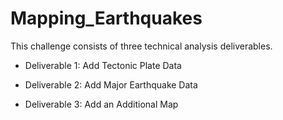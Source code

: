 # Mapping_Earthquakes

This challenge consists of three technical analysis deliverables.

- Deliverable 1: Add Tectonic Plate Data

- Deliverable 2: Add Major Earthquake Data

- Deliverable 3: Add an Additional Map
